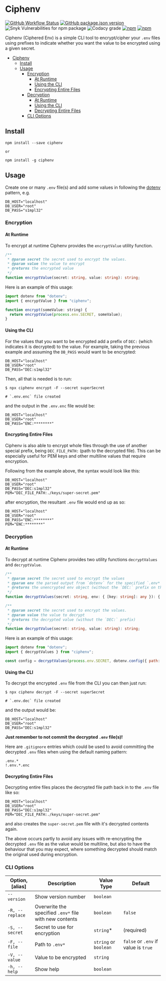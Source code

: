 # Ciphenv

[![GitHub Workflow Status](https://img.shields.io/github/workflow/status/dvprrsh/ciphenv/Build%20and%20Publish?logo=github&style=for-the-badge)](https://github.com/dvprrsh/Ciphenv/actions?query=workflow%3A%22Build+and+Publish%22)
[![GitHub package.json version](https://img.shields.io/github/package-json/v/dvprrsh/Ciphenv?logo=github&style=for-the-badge)](https://github.com/dvprrsh/Ciphenv)
![Snyk Vulnerabilities for npm package](https://img.shields.io/snyk/vulnerabilities/npm/ciphenv?logo=snyk&style=for-the-badge)
![Codacy grade](https://img.shields.io/codacy/grade/6244e596f81b48a5ba34d5aa0a8c55ff?logo=codacy&style=for-the-badge)
[![npm](https://img.shields.io/npm/dw/ciphenv?logo=npm&style=for-the-badge)](https://www.npmjs.com/package/ciphenv)
[![npm](https://img.shields.io/npm/v/ciphenv?logo=npm&style=for-the-badge)](https://www.npmjs.com/package/ciphenv)

Ciphenv (Ciphered Env) is a simple CLI tool to encrypt/cipher your `.env` files using prefixes to indicate whether you want the value to be encrypted using a given secret.

- [Ciphenv](#ciphenv)
  - [Install](#install)
  - [Usage](#usage)
    - [Encryption](#encryption)
      - [At Runtime](#at-runtime)
      - [Using the CLI](#using-the-cli)
      - [Encrypting Entire Files](#encrypting-entire-files)
    - [Decryption](#decryption)
      - [At Runtime](#at-runtime-1)
      - [Using the CLI](#using-the-cli-1)
      - [Decrypting Entire Files](#decrypting-entire-files)
    - [CLI Options](#cli-options)

## Install

```shell
npm install --save ciphenv

or

npm install -g ciphenv
```

## Usage

Create one or many `.env` file(s) and add some values in following the [dotenv](https://www.npmjs.com/package/dotenv) pattern, e.g.

```text
DB_HOST="localhost"
DB_USER="root"
DB_PASS="s1mpl32"
```

### Encryption

#### At Runtime

To encrypt at runtime Ciphenv provides the `encryptValue` utility function.

```ts
/**
 * @param secret the secret used to encrypt the values.
 * @param value the value to encrypt
 * @returns the encrypted value
 */
function encryptValue(secret: string, value: string): string;
```

Here is an example of this usage:

```js
import dotenv from "dotenv";
import { encryptValue } from "ciphenv";

function encrypt(someValue: string) {
  return encryptValue(process.env.SECRET, someValue);
}
```

#### Using the CLI

For the values that you want to be encrypted add a prefix of `DEC:` (which indicates it is decrypted) to the value. For example, taking the previous example and assuming the `DB_PASS` would want to be encrypted:

```text
DB_HOST="localhost"
DB_USER="root"
DB_PASS="DEC:s1mpl32"
```

Then, all that is needed is to run:

```shell
$ npx ciphenv encrypt -F --secret superSecret

# `.env.enc` file created
```

and the output in the `.env.enc` file would be:

```text
DB_HOST="localhost"
DB_USER="root"
DB_PASS="ENC:********"
```

#### Encrypting Entire Files

Ciphenv is also able to encrypt whole files through the use of another special prefix, being `DEC_FILE_PATH:` (path to the decrypted file). This can be especially useful for PEM keys and other multiline values that require encryption.

Following from the example above, the syntax would look like this:

```text
DB_HOST="localhost"
DB_USER="root"
DB_PASS="DEC:s1mpl32"
PEM="DEC_FILE_PATH:./keys/super-secret.pem"
```

after encryption, the resultant `.env` file would end up as so:

```text
DB_HOST="localhost"
DB_USER="root"
DB_PASS="ENC:********"
PEM="ENC:********"
```

### Decryption

#### At Runtime

To decrypt at runtime Ciphenv provides two utility functions `decryptValues` and `decryptValue`.

```ts
/**
 * @param secret the secret used to encrypt the values
 * @param env the parsed output from `dotenv` for the specified `.env*` file
 * @returns the unencrypted env object (without the `DEC:` prefix on the values)
 */
function decryptValues(secret: string, env: { [key: string]: any }): { [key: string]: any };

/**
 * @param secret the secret used to encrypt the values.
 * @param value the value to decrypt
 * @returns the decrypted value (without the `DEC:` prefix)
 */
function decryptValue(secret: string, value: string): string;
```

Here is an example of this usage:

```js
import dotenv from "dotenv";
import { decryptValues } from "ciphenv";

const config = decryptValues(process.env.SECRET, dotenv.config({ path: `.env.${NODE_ENV}.enc` }).parsed);
```

#### Using the CLI

To decrypt the encrypted `.env` file from the CLI you can then just run:

```shell
$ npx ciphenv decrypt -F --secret superSecret

# `.env.dec` file created
```

and the output would be:

```text
DB_HOST="localhost"
DB_USER="root"
DB_PASS="DEC:s1mpl32"
```

**Just remember to not commit the decrypted `.env` file(s)!**

Here are `.gitignore` entries which could be used to avoid committing the decrypted `.env` files when using the default naming pattern:

```text
.env.*
!.env.*.enc
```

#### Decrypting Entire Files

Decrypting entire files places the decrypted file path back in to the `.env` file like so:

```text
DB_HOST="localhost"
DB_USER="root"
DB_PASS="DEC:s1mpl32"
PEM="DEC_FILE_PATH:./keys/super-secret.pem"
```

and also creates the `super-secret.pem` file with it's decrypted contents again.

The above occurs partly to avoid any issues with re-encrypting the decrypted `.env` file as the value would be multiline, but also to have the behaviour that you may expect, where something decrypted should match the original used during encryption.

### CLI Options

| Option, [alias] | Description                                            | Value Type            | Default                              |
| --------------- | ------------------------------------------------------ | --------------------- | ------------------------------------ |
| `--version`     | Show version number                                    | `boolean`             |                                      |
| `-R, --replace` | Overwrite the specified `.env*` file with new contents | `boolean`             | `false`                              |
| `-S, --secret`  | Secret to use for encryption                           | `string`\*            | (required)                           |
| `-F, --file`    | Path to `.env*`                                        | `string` or `boolean` | `false` or `.env` if value is `true` |
| `-V, --value`   | Value to be encrypted                                  | `string`              |                                      |
| `-h, --help`    | Show help                                              | `boolean`             |                                      |
